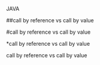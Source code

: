 JAVA

##call by reference vs call by value

#call by reference vs call by value

*call by reference vs call by value

call by reference vs call by value
